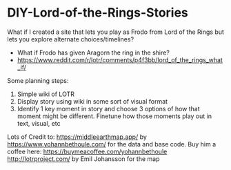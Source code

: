 # DIY-Lord-of-the-Rings-Stories

What if I created a site that lets you play as Frodo from Lord of the Rings but lets you explore alternate choices/timelines?
- What if Frodo has given Aragorn the ring in the shire?
- https://www.reddit.com/r/lotr/comments/p4f3bb/lord_of_the_rings_what_if/


Some planning steps:
1. Simple wiki of LOTR
2. Display story using wiki in some sort of visual format
3. Identify 1 key moment in story and choose 3 options of how that moment might be different. Finetune how those moments play out in text, visual, etc

Lots of Credit to:
https://middleearthmap.app/ by https://www.yohannbethoule.com/ for the data and base code. Buy him a coffee here: https://buymeacoffee.com/yohannbethoule
http://lotrproject.com/ by Emil Johansson for the map